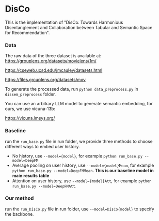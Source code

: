 # DisCo

This is the implementation of "DisCo: Towards Harmonious Disentanglement and Collaboration between Tabular and Semantic Space for Recommendation".

### Data

The raw data of the three dataset is available at:
https://grouplens.org/datasets/movielens/1m/

https://cseweb.ucsd.edu/jmcauley/datasets.html

https://files.grouplens.org/datasets/mov

To generate the processed data, run ```python data_preprocess.py``` in ```dissem_preprocess``` folder.

You can use an arbitrary LLM model to generate semantic embedding, for ours, we use vicuna-13b:

https://vicuna.lmsys.org/

### Baseline

run the ```run_base.py``` file in run folder, we provide three methods to choose different ways to embed user history.

* No history, use ```--model={model}```, for example ```python run_base.py --model=DeepFM```
* Average pooling on user history, use ```--model={model}Mean```, for example ```python run_base.py --model=DeepFMMean```. **This is our baseline model in main results table**
* Attention on user history, use ```--model={model}Att```, for example ```python run_base.py --model=DeepFMAtt```. 

### Our method

run the ```run_DisCo.py``` file in run folder, use ```--model=DisCo{model}``` to specify the backbone.

